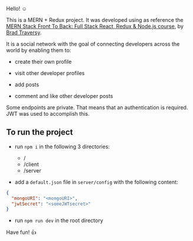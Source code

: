 Hello! ☺️

This is a MERN + Redux project. It was developed using as reference the [MERN Stack Front To Back: Full Stack React, Redux & Node.js course](https://www.udemy.com/share/101WIoBEYYdFlXQXo=/), by [Brad Traversy](https://twitter.com/traversymedia).

It is a social network with the goal of connecting developers across the world by enabling them to:

- create their own profile

- visit other developer profiles

- add posts

- comment and like other developer posts

Some endpoints are private. That means that an authentication is required. JWT was used to accomplish this.

## To run the project

- run `npm i` in the following 3 directories:

  - /
  - /client
  - /server

- add a `default.json` file in `server/config` with the following content:

```json
{
  "mongoURI": "<mongoURI>",
  "jwtSecret": "<someJWTsecret>"
}
```

- run `npm run dev` in the root directory

Have fun! 👍
